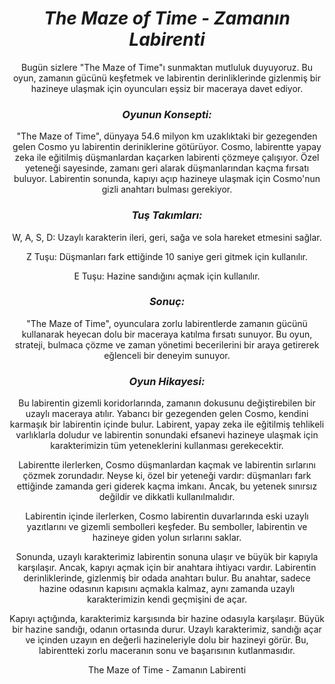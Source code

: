 <h1 align="center"><i>The Maze of Time - Zamanın Labirenti</i></h1>

<p align="center">Bugün sizlere "The Maze of Time"ı sunmaktan mutluluk duyuyoruz. Bu oyun, zamanın gücünü keşfetmek ve labirentin derinliklerinde gizlenmiş bir hazineye ulaşmak için oyuncuları eşsiz bir maceraya davet ediyor.</p>

<h3 align="center"><i>Oyunun Konsepti:</i></h3>
<p align="center">"The Maze of Time", dünyaya 54.6 milyon km uzaklıktaki bir gezegenden gelen Cosmo yu labirentin deriniklerine götürüyor. Cosmo, labirentte yapay zeka ile eğitilmiş düşmanlardan kaçarken labirenti çözmeye çalışıyor. Özel yeteneği sayesinde, zamanı geri alarak düşmanlarından kaçma fırsatı buluyor. Labirentin sonunda, kapıyı açıp hazineye ulaşmak için Cosmo'nun gizli anahtarı bulması gerekiyor.</p>

<h3 align="center"><i>Tuş Takımları:</i></h3>

<p align="center">W, A, S, D: Uzaylı karakterin ileri, geri, sağa ve sola hareket etmesini sağlar.</p>
<p align="center">Z Tuşu: Düşmanları fark ettiğinde 10 saniye geri gitmek için kullanılır.</p>
<p align="center">E Tuşu: Hazine sandığını açmak için kullanılır.</p>

<h3 align="center"><i>Sonuç:</i></h3>
<p align="center">"The Maze of Time", oyunculara zorlu labirentlerde zamanın gücünü kullanarak heyecan dolu bir maceraya katılma fırsatı sunuyor. Bu oyun, strateji, bulmaca çözme ve zaman yönetimi becerilerini bir araya getirerek eğlenceli bir deneyim sunuyor.</p>

<h3 align="center"><i>Oyun Hikayesi: </i></h3>

<p align="center">Bu labirentin gizemli koridorlarında, zamanın dokusunu değiştirebilen bir uzaylı maceraya atılır. Yabancı bir gezegenden gelen Cosmo, kendini karmaşık bir labirentin içinde bulur. Labirent, yapay zeka ile eğitilmiş tehlikeli varlıklarla doludur ve labirentin sonundaki efsanevi hazineye ulaşmak için karakterimizin tüm yeteneklerini kullanması gerekecektir.</p>

<p align="center">Labirentte ilerlerken, Cosmo düşmanlardan kaçmak ve labirentin sırlarını çözmek zorundadır. Neyse ki, özel bir yeteneği vardır: düşmanları fark ettiğinde zamanda geri giderek kaçma imkanı. Ancak, bu yetenek sınırsız değildir ve dikkatli kullanılmalıdır.</p>

<p align="center">Labirentin içinde ilerlerken, Cosmo labirentin duvarlarında eski uzaylı yazıtlarını ve gizemli sembolleri keşfeder. Bu semboller, labirentin ve hazineye giden yolun sırlarını saklar.</p>

<p align="center">Sonunda, uzaylı karakterimiz labirentin sonuna ulaşır ve büyük bir kapıyla karşılaşır. Ancak, kapıyı açmak için bir anahtara ihtiyacı vardır. Labirentin derinliklerinde, gizlenmiş bir odada anahtarı bulur. Bu anahtar, sadece hazine odasının kapısını açmakla kalmaz, aynı zamanda uzaylı karakterimizin kendi geçmişini de açar.</p>

<p align="center">Kapıyı açtığında, karakterimiz karşısında bir hazine odasıyla karşılaşır. Büyük bir hazine sandığı, odanın ortasında durur. Uzaylı karakterimiz, sandığı açar ve içinden uzayın en değerli hazineleriyle dolu bir hazineyi görür. Bu, labirentteki zorlu maceranın sonu ve başarısının kutlanmasıdır.</p>
<p align="center">The Maze of Time - Zamanın Labirenti</p>
